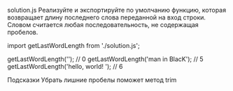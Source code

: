 solution.js
Реализуйте и экспортируйте по умолчанию функцию, которая возвращает длину последнего слова переданной на вход строки.
Словом считается любая последовательность, не содержащая пробелов.


import getLastWordLength from './solution.js';

getLastWordLength(''); // 0
getLastWordLength('man in BlacK'); // 5
getLastWordLength('hello, world!  '); // 6


Подсказки
Убрать лишние пробелы поможет метод trim
